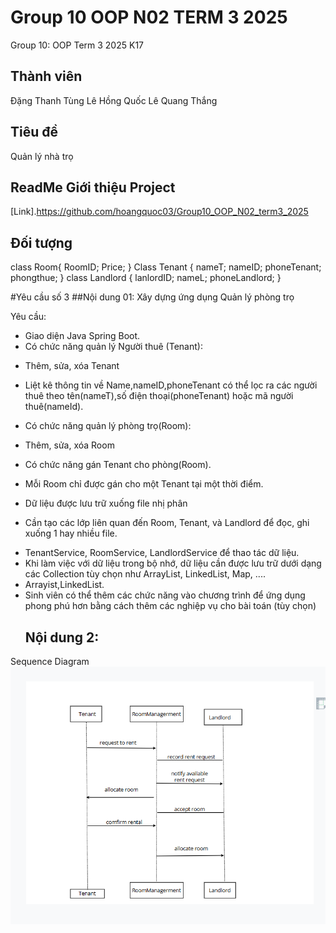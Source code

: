 # Group 10 OOP N02 TERM 3 2025
Group 10: OOP Term 3 2025 K17
## Thành viên
Đặng Thanh Tùng
Lê Hồng Quốc
Lê Quang Thắng
## Tiêu đề

Quản lý nhà trọ

## ReadMe Giới thiệu Project
[Link].https://github.com/hoangquoc03/Group10_OOP_N02_term3_2025
## Đối tượng
class Room{
RoomID;
Price;
}
Class Tenant {
nameT;
nameID;
phoneTenant;
phongthue;
}
class Landlord {
lanlordID;
nameL;
phoneLandlord;
}

#Yêu cầu số 3
##Nội dung 01:
Xây dựng ứng dụng Quản lý phòng trọ

Yêu cầu:
- Giao diện Java Spring Boot.
- Có chức năng quản lý Người thuê (Tenant):

+ Thêm, sửa, xóa Tenant

+ Liệt kê thông tin về Name,nameID,phoneTenant có thể lọc ra các người thuê theo tên(nameT),số điện thoại(phoneTenant) hoặc mã người thuê(nameId). 
- Có chức năng quản lý phòng trọ(Room):

+ Thêm, sửa, xóa Room
- Có chức năng gán Tenant cho phòng(Room).
- Mỗi Room chỉ được gán cho một Tenant tại một thời điểm. 

- Dữ liệu được lưu trữ xuống file nhị phân

+ Cần tạo các lớp liên quan đến Room, Tenant, và Landlord để đọc, ghi xuống 1 hay nhiều file.
- TenantService, RoomService, LandlordService để thao tác dữ liệu.
- Khi làm việc với dữ liệu trong bộ nhớ, dữ liệu cần được lưu trữ dưới dạng các Collection tùy chọn như ArrayList, LinkedList, Map, ....
- Arrayist<Room>,LinkedList<Tenant>.
- Sinh viên có thể thêm các chức năng vào chương trình để ứng dụng phong phú hơn bằng cách thêm các nghiệp vụ cho bài toán (tùy chọn)
  ## Nội dung 2:
  
 Sequence Diagram
 <img src ="img/group10noidung3.png">
 
